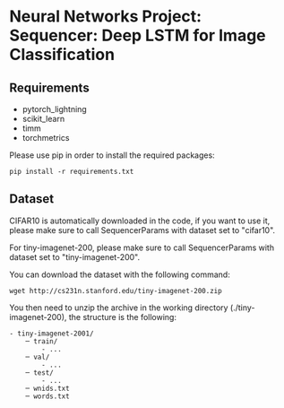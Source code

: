 # Neural Networks Project: Sequencer: Deep LSTM for Image Classification

## Requirements
- pytorch_lightning
- scikit_learn
- timm
- torchmetrics

Please use pip in order to install the required packages:
```
pip install -r requirements.txt
```

## Dataset
CIFAR10 is automatically downloaded in the code, if you want to use it, please make sure to call SequencerParams with dataset set to "cifar10".

For tiny-imagenet-200, please make sure to call SequencerParams with dataset set to "tiny-imagenet-200".

You can download the dataset with the following command:
```
wget http://cs231n.stanford.edu/tiny-imagenet-200.zip
```
You then need to unzip the archive in the working directory (./tiny-imagenet-200), the structure is the following:
```
- tiny-imagenet-2001/
    ─ train/
        - ...
    ─ val/
        - ...
    ─ test/
        - ...
    ─ wnids.txt
    ─ words.txt
```
